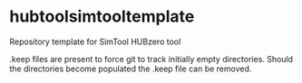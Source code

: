 # hubtoolsimtooltemplate
Repository template for SimTool HUBzero tool

.keep files are present to force git to track initially empty directories.
Should the directories become populated the .keep file can be removed.
